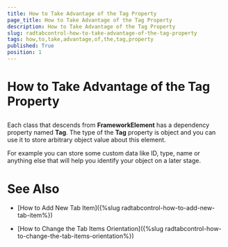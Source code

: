 ```yaml
---
title: How to Take Advantage of the Tag Property
page_title: How to Take Advantage of the Tag Property
description: How to Take Advantage of the Tag Property
slug: radtabcontrol-how-to-take-advantage-of-the-tag-property
tags: how,to,take,advantage,of,the,tag,property
published: True
position: 1
---
```


# How to Take Advantage of the Tag Property



## 

Each class that descends from __FrameworkElement__ has a dependency property named __Tag__. The type of the __Tag__ property is object and you can use it to store arbitrary object value about this element.

For example you can store some custom data like ID, type, name or anything else that will help you identify your object on a later stage.

# See Also

 * [How to Add New Tab Item]({%slug radtabcontrol-how-to-add-new-tab-item%})

 * [How to Change the Tab Items Orientation]({%slug radtabcontrol-how-to-change-the-tab-items-orientation%})

